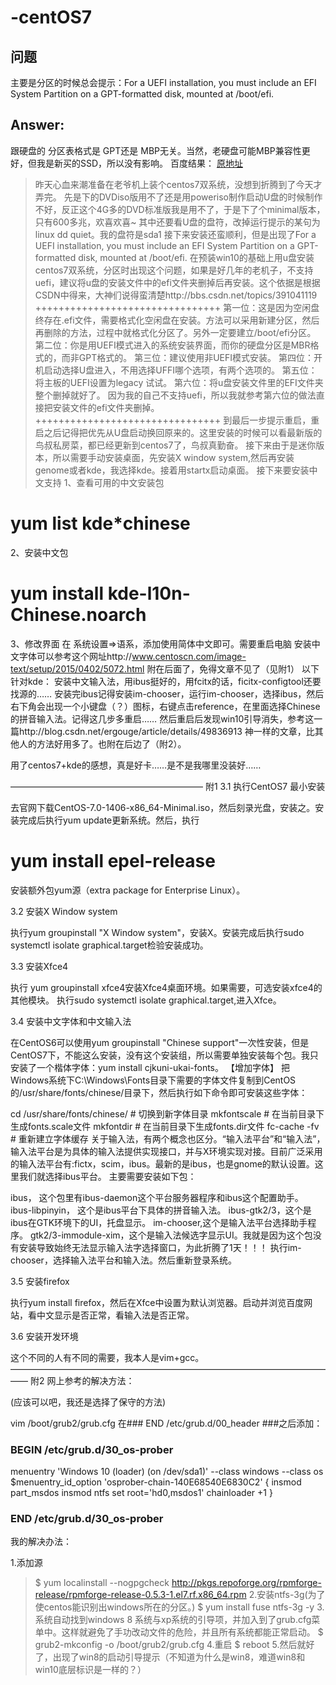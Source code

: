# -centOS7

## 问题
主要是分区的时候总会提示：For a UEFI installation, you must include an EFI System Partition on a GPT-formatted disk, mounted at /boot/efi.

## Answer:
跟硬盘的 分区表格式是 GPT还是 MBP无关。当然，老硬盘可能MBP兼容性更好，但我是新买的SSD，所以没有影响。
百度结果：
[原地址](https://www.douban.com/note/583385349/)
> 昨天心血来潮准备在老爷机上装个centos7双系统，没想到折腾到了今天才弄完。
先是下的DVDiso版用不了还是用poweriso制作启动U盘的时候制作不好，反正这个4G多的DVD标准版我是用不了，于是下了个minimal版本，只有600多兆，欢喜欢喜~
其中还要看U盘的盘符，改掉运行提示的某句为linux dd quiet。我的盘符是sda1
接下来安装还蛮顺利，但是出现了For a UEFI installation, you must include an EFI System Partition on a GPT-formatted disk, mounted at /boot/efi.
在预装win10的基础上用u盘安装centos7双系统，分区时出现这个问题，如果是好几年的老机子，不支持uefi，建议将u盘的安装文件中的efi文件夹删掉后再安装。这个依据是根据CSDN中得来，大神们说得蛮清楚http://bbs.csdn.net/topics/391041119
++++++++++++++++++++++++++++++++
第一位：这是因为空闲盘终存在.efi文件，需要格式化空闲盘在安装。方法可以采用新建分区，然后再删除的方法，过程中就格式化分区了。另外一定要建立/boot/efi分区。
第二位：你是用UEFI模式进入的系统安装界面，而你的硬盘分区是MBR格式的，而非GPT格式的。
第三位：建议使用非UEFI模式安装。
第四位：开机启动选择U盘进入，不用选择UFFI哪个选项，有两个选项的。
第五位：将主板的UEFI设置为legacy 试试。
第六位：将u盘安装文件里的EFI文件夹整个删掉就好了。
因为我的自己不支持uefi，所以我就参考第六位的做法直接把安装文件的efi文件夹删掉。
++++++++++++++++++++++++++++++++
到最后一步提示重启，重启之后记得把优先从U盘启动换回原来的。这里安装的时候可以看最新版的鸟叔私房菜，都已经更新到centos7了，鸟叔真勤奋。
接下来由于是迷你版本，所以需要手动安装桌面，先安装X window system,然后再安装genome或者kde，我选择kde。接着用startx启动桌面。
接下来要安装中文支持
1、查看可用的中文安装包
#  yum list kde*chinese
2、安装中文包
# yum install kde-l10n-Chinese.noarch
3、修改界面
在 系统设置=>语系，添加使用简体中文即可。需要重启电脑
安装中文字体可以参考这个网址http://www.centoscn.com/image-text/setup/2015/0402/5072.html
附在后面了，免得文章不见了（见附1）
以下针对kde：
安装中文输入法，用ibus挺好的，用fcitx的话，ficitx-configtool还要找源的……
安装完ibus记得安装im-chooser，运行im-chooser，选择ibus，然后右下角会出现一个小键盘（？）图标，右键点击reference，在里面选择Chinese的拼音输入法。记得这几步多重启……
然后重启后发现win10引导消失，参考这一篇http://blog.csdn.net/ergouge/article/details/49836913
神一样的文章，比其他人的方法好用多了。也附在后边了（附2）。

用了centos7+kde的感想，真是好卡……是不是我哪里没装好……

——————————————————————
附1
3.1 执行CentOS7 最小安装

去官网下载CentOS-7.0-1406-x86_64-Minimal.iso，然后刻录光盘，安装之。安装完成后执行yum update更新系统。然后，执行

# yum install epel-release
安装额外包yum源（extra package for Enterprise Linux）。

3.2 安装X Window system

执行yum groupinstall "X Window system"，安装X。安装完成后执行sudo systemctl isolate graphical.target检验安装成功。

3.3 安装Xfce4

执行 yum groupinstall xfce4安装Xfce4桌面环境。如果需要，可选安装xfce4的其他模块。 
执行sudo systemctl isolate graphical.target,进入Xfce。

3.4 安装中文字体和中文输入法

在CentOS6可以使用yum groupinstall "Chinese support"一次性安装，但是CentOS7下，不能这么安装，没有这个安装组，所以需要单独安装每个包。我只安装了一个楷体字体：yum install cjkuni-ukai-fonts。 
【增加字体】 
把Windows系统下C:\Windows\Fonts目录下需要的字体文件复制到CentOS的/usr/share/fonts/chinese/目录下，然后执行如下命令即可安装这些字体：

cd /usr/share/fonts/chinese/ # 切换到新字体目录
mkfontscale # 在当前目录下生成fonts.scale文件
mkfontdir   # 在当前目录下生成fonts.dir文件
fc-cache -fv # 重新建立字体缓存
关于输入法，有两个概念也区分。“输入法平台”和“输入法”，输入法平台是为具体的输入法提供实现接口，并与X环境实现对接。目前广泛采用的输入法平台有:fictx，scim，ibus。最新的是ibus，也是gnome的默认设置。这里我们就选择ibus平台。 
主要需要安装如下包：

ibus， 这个包里有ibus-daemon这个平台服务器程序和ibus这个配置助手。
ibus-libpinyin， 这个是ibus平台下具体的拼音输入法。
ibus-gtk2/3，这个是ibus在GTK环境下的UI，托盘显示。
im-chooser,这个是输入法平台选择助手程序。
gtk2/3-immodule-xim，这个是输入法候选字显示UI。我就是因为这个包没有安装导致始终无法显示输入法字选择窗口，为此折腾了1天！！！
执行im-chooser，选择输入法平台和输入法。然后重新登录系统。

3.5 安装firefox

执行yum install firefox，然后在Xfce中设置为默认浏览器。启动并浏览百度网站，看中文显示是否正常，看输入法是否正常。

3.6 安装开发环境

这个不同的人有不同的需要，我本人是vim+gcc。
——————————————————————————————————————
附2
网上参考的解决方法：

(应该可以吧，我还是选择了保守的方法)

vim  /boot/grub2/grub.cfg
在### END /etc/grub.d/00_header ###之后添加：
 ### BEGIN /etc/grub.d/30_os-prober ###
menuentry 'Windows 10 (loader) (on /dev/sda1)' --class windows --class os $menuentry_id_option 'osprober-chain-140E68540E6830C2' {
insmod part_msdos
insmod ntfs
set root='hd0,msdos1'
chainloader +1
}
 ### END /etc/grub.d/30_os-prober ###

我的解决办法：

1.添加源 
>$ yum localinstall --nogpgcheck http://pkgs.repoforge.org/rpmforge-release/rpmforge-release-0.5.3-1.el7.rf.x86_64.rpm
2.安装ntfs-3g(为了使centos能识别出windows所在的分区。) 
>$ yum install fuse ntfs-3g -y 
3.系统自动找到windows 8 系统与xp系统的引导项，并加入到了grub.cfg菜单中。这样就避免了手功改动文件的危险，并且所有系统都能正常启动。 
>$ grub2-mkconfig -o /boot/grub2/grub.cfg 
4.重启 
>$ reboot 
5.然后就好了，出现了win8的启动引导提示（不知道为什么是win8，难道win8和win10底层标识是一样的？）
